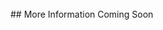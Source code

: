 <br/>
## More Information Coming Soon
<!--##The Balancing Race Homeroom Competition Will be on September 30 in the Quad At Lunch!
###You must complete an obstacle course with a spoon with a ping pong ball in your hand as quick as possible.
####Check out this link to see an example of the balancing race!
<a href="https://drive.google.com/file/d/0BwISgkROGuFrMUdWYkZ0Q2xua1k/view?usp=sharing">Click here for examples!</a> 


<!--###At the Soccer Field (Gym if raining)
####Rules:
>####3 participants per homeroom
>####Handkerchiefs will be tied around the participants' legs
>####The handkerchief must be on until you finish the race
>####The race will be 10 meters long
>####You will have to go to the cone on the other side and then come back
###Homeroom reps, don't forget to choose representatives for the competition.-->

<!--# Look At the Books Drive

### When: 5/20-6/3
### What: Collecting gently used books to help raise money for Nepal earthquake relief
### _The books will be sold to the Recycle Bookstore, and all profits will be donated_
### Where: Collection boxes are located in both locker rooms and in front of the MP room-->

